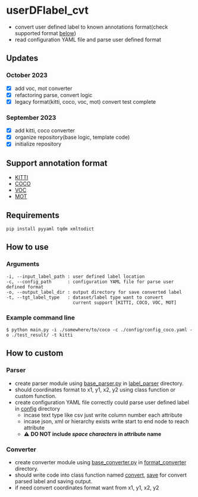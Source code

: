 # userDFlabel_cvt
- convert user defined label to known annotations format(check supported format [below](#Support-annotation-format)) 
- read configuration YAML file and parse user defined format

## Updates
### October 2023
- [x] add voc, mot converter
- [x] refactoring parse, convert logic
- [x] legacy format(kitti, coco, voc, mot) convert test complete
### September 2023
- [x] add kitti, coco converter
- [x] organize repository(base logic, template code)
- [x] initialize repository

## Support annotation format
- [KITTI](https://www.cvlibs.net/datasets/kitti/eval_object.php?obj_benchmark=3d)
- [COCO](https://cocodataset.org/#download)
- [VOC](http://host.robots.ox.ac.uk/pascal/VOC/voc2012/index.html)
- [MOT](https://motchallenge.net/data/MOT17/)

## Requirements
```commandline
pip install pyyaml tqdm xmltodict
```

## How to use
### Arguments
```text
-i, --input_label_path : user defined label location
-c, --config_path      : configuration YAML file for parse user defined format
-o, --output_label_dir : output directory for save converted label
-t, --tgt_label_type   : dataset/label type want to convert
                         current support [KITTI, COCO, VOC, MOT]
```

### Example command line
```commandline
$ python main.py -i ./somewhere/to/coco -c ./config/config_coco.yaml -o ./test_result/ -t kitti 
```

## How to custom
### Parser
- create parser module using [base_parser.py](./label_parser/base_parser.py) in [label_parser](./label_parser) directory.
- should coordinates format to x1, y1, x2, y2 using class function or custom function.
- create configuration YAML file correctly could parse user defined label in [config](./config) directory
  - incase text type like csv just write column number each attribute
  - incase json, xml or hierarchy exists write start to end node to reach attribute
  - :warning: **DO NOT include _space characters_ in attribute name**

### Converter
- create converter module using [base_converter.py](./format_converter/base_converter.py) in [format_converter](./format_converter) directory.
- should write code into class function named [convert](./format_converter/base_converter.py#L13), [save](./format_converter/base_converter.py#L17) for convert parsed label and saving output.
- if need convert coordinates format want from x1, y1, x2, y2
